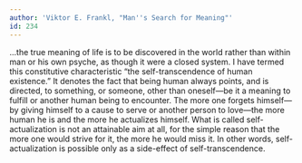 ```yaml
---
author: 'Viktor E. Frankl, "Man''s Search for Meaning"'
id: 234
---
```


...the true meaning of life is to be discovered in the world rather than within man or his own psyche, as though it were a closed system. I have termed this constitutive characteristic “the self-transcendence of human existence.” It denotes the fact that being human always points, and is directed, to something, or someone, other than oneself—be it a meaning to fulfill or another human being to encounter. The more one forgets himself—by giving himself to a cause to serve or another person to love—the more human he is and the more he actualizes himself. What is called self-actualization is not an attainable aim at all, for the simple reason that the more one would strive for it, the more he would miss it. In other words, self-actualization is possible only as a side-effect of self-transcendence.